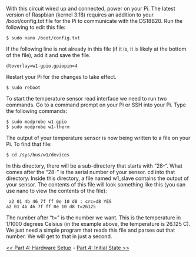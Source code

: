 With this circuit wired up and connected, power on your Pi. The latest version of Raspbian (kernel 3.18) requires an addition to your /boot/config.txt file for the Pi to communicate with the DS18B20. Run the following to edit this file:

```
$ sudo nano /boot/config.txt
```

If the following line is not already in this file (if it is, it is likely at the bottom of the file), add it and save the file.

```
dtoverlay=w1-gpio,gpiopin=4
```

Restart your Pi for the changes to take effect.

```
$ sudo reboot
```

To start the temperature sensor read interface we need to run twocommands. Go to a command prompt on your Pi or SSH into your Pi. Type the following commands:

```
$ sudo modprobe w1-gpio
$ sudo modprobe w1-therm
```

The output of your temperature sensor is now being written to a file on your Pi. To find that file:

```
$ cd /sys/bus/w1/devices
```

In this directory, there will be a sub-directory that starts with “28-“. What comes after the “28-” is the serial number of your sensor. cd into that directory. Inside this directory, a file named w1_slave contains the output of your sensor. The contents of this file will look something like this (you can use nano to view the contents of the file):

```
￼a2 01 4b 46 7f ff 0e 10 d8 : crc=d8 YES 
a2 01 4b 46 7f ff 0e 10 d8 t=26125
```

The number after “t=” is the number we want. This is the temperature in 1/1000 degrees Celsius (in the example above, the temperature is 26.125 C). We just need a simple program that reads this file and parses out that number. We will get to that in just a second.

[<< Part 4: Hardware Setup](Part-4.-Hardware-Setup) - [Part 4: Initial State >>](Part-4.-Initial-State)